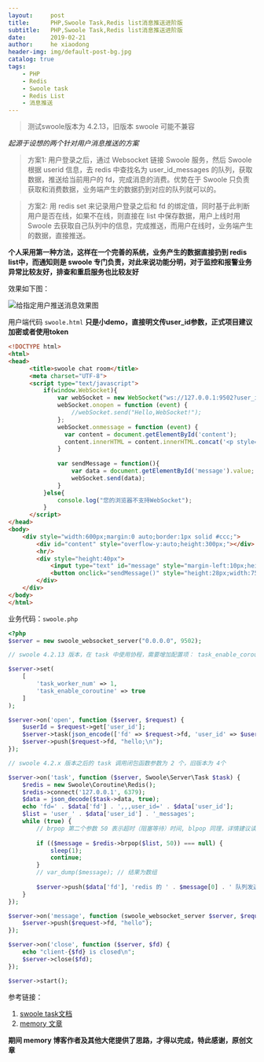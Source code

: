 ```yaml
---
layout:     post
title:      PHP,Swoole Task,Redis list消息推送进阶版
subtitle:   PHP,Swoole Task,Redis list消息推送进阶版
date:       2019-02-21
author:     he xiaodong
header-img: img/default-post-bg.jpg
catalog: true
tags:
    - PHP
    - Redis
    - Swoole task
    - Redis List
    - 消息推送
---
```


> 测试swoole版本为 4.2.13，旧版本 swoole 可能不兼容

*起源于设想的两个针对用户消息推送的方案*
> 方案1: 用户登录之后，通过 Websocket 链接 Swoole 服务，然后 Swoole 根据 userid 信息，去 redis 中查找名为 user_id_messages 的队列，获取数据，推送给当前用户的 fd，完成消息的消费。优势在于 Swoole 只负责获取和消费数据，业务端产生的数据扔到对应的队列就可以的。

> 方案2: 用 redis set 来记录用户登录之后和 fd 的绑定值，同时基于此判断用户是否在线，如果不在线，则直接在 list 中保存数据，用户上线时用 Swoole 去获取自己队列中的信息，完成推送，而用户在线时，业务端产生的数据，直接推送。

**个人采用第一种方法，这样在一个完善的系统，业务产生的数据直接扔到 redis list中，而通知则是 swoole 专门负责，对此来说功能分明，对于监控和报警业务异常比较友好，排查和重启服务也比较友好**

效果如下图：

![给指定用户推送消息效果图](https://alpha2016.github.io/img/2019-02-21-php-swoole-task-redis-demo.jpg "给指定用户推送消息demo")


用户端代码  `swoole.html`
**只是小demo，直接明文传user_id参数，正式项目建议加密或者使用token**

```html
<!DOCTYPE html>
<html>
<head>
      <title>swoole chat room</title>
      <meta charset="UTF-8">
      <script type="text/javascript">
          if(window.WebSocket){
              var webSocket = new WebSocket("ws://127.0.0.1:9502?user_id=" + parseInt(Math.random()*1000,10)+1);
              webSocket.onopen = function (event) {
                  //webSocket.send("Hello,WebSocket!"); 
              };
              webSocket.onmessage = function (event) {
                var content = document.getElementById('content');
                content.innerHTML = content.innerHTML.concat('<p style="margin-left:20px;height:20px;line-height:20px;">'+event.data+'</p>');
              }
              
              var sendMessage = function(){
                  var data = document.getElementById('message').value;
                  webSocket.send(data);
              }
          }else{
              console.log("您的浏览器不支持WebSocket");
          }
      </script>
</head>
<body>
    <div style="width:600px;margin:0 auto;border:1px solid #ccc;">
        <div id="content" style="overflow-y:auto;height:300px;"></div>
        <hr/>
        <div style="height:40px">
            <input type="text" id="message" style="margin-left:10px;height:25px;width:450px;">
            <button onclick="sendMessage()" style="height:28px;width:75px;">发送</button>
        </div>
    </div>
</body>
</html>
```

业务代码：`swoole.php`

```php
<?php
$server = new swoole_websocket_server("0.0.0.0", 9502);

// swoole 4.2.13 版本，在 task 中使用协程，需要增加配置项： task_enable_coroutine => true

$server->set(
    [
        'task_worker_num' => 1,
        'task_enable_coroutine' => true
    ]
);

$server->on('open', function ($server, $request) {
    $userId = $request->get['user_id'];
    $server->task(json_encode(['fd' => $request->fd, 'user_id' => $userId]));
    $server->push($request->fd, "hello;\n");
});

// swoole 4.2.x 版本之后的 task 调用闭包函数参数为 2 个，旧版本为 4个

$server->on('task', function ($server, Swoole\Server\Task $task) {
    $redis = new Swoole\Coroutine\Redis();
    $redis->connect('127.0.0.1', 6379);
    $data = json_decode($task->data, true);
    echo 'fd=' . $data['fd'] . ',,,user_id=' . $data['user_id'];
    $list = 'user_' . $data['user_id'] . '_messages';
    while (true) {
        // brpop 第二个参数 50 表示超时（阻塞等待）时间, blpop 同理，详情建议读文档,对应的 redis 操作是 rpush/lpush key content
        
        if (($message = $redis->brpop($list, 50)) === null) {
            sleep(1);
            continue;
        }
        // var_dump($message); // 结果为数组
        
        $server->push($data['fd'], 'redis 的 ' . $message[0] . ' 队列发送消息:' . $message[1]);
    }
});

$server->on('message', function (swoole_websocket_server $server, $request) {
    $server->push($request->fd, "hello");
});

$server->on('close', function ($server, $fd) {
    echo "client-{$fd} is closed\n";
    $server->close($fd);
});

$server->start();
```

参考链接：
1. [swoole task文档](https://wiki.swoole.com/wiki/page/54.html "swoole task 文档")
2. [memory 文章](https://www.im050.com/posts/380 "memory swoole task 文章")

**期间 memory 博客作者及其他大佬提供了思路，才得以完成，特此感谢，原创文章**
